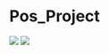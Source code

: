 # Pos_Project

<img src="https://user-images.githubusercontent.com/73145516/103862337-3a032080-5102-11eb-8950-796cde94b95f.JPG" style="max-width:100%;">
<img src="https://user-images.githubusercontent.com/73145516/103862750-01b01200-5103-11eb-880f-c609c5847e3d.JPG" style="max-width:100%;">
